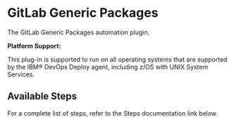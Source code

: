 # GitLab Generic Packages

The GitLab Generic Packages automation plugin.

**Platform Support:**

This plug-in is supported to run on all operating systems that are supported by the IBM® DevOps Deploy agent, including z/OS with UNIX System Services.


## Available Steps

For a complete list of steps, refer to the Steps documentation link below.


